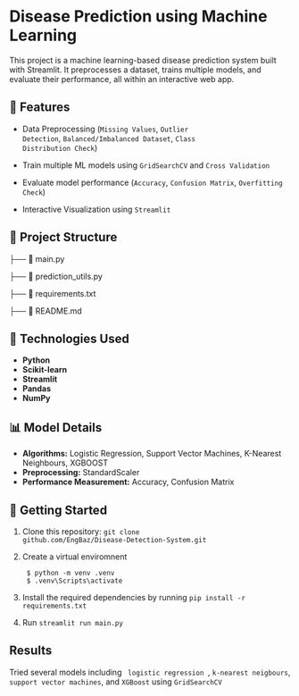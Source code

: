 # Disease Prediction using Machine Learning

This project is a machine learning-based disease prediction system built with Streamlit. It preprocesses a dataset, trains multiple models, and evaluate their performance, all within an interactive web app.

## 🚀 Features

* Data Preprocessing (<code>Missing Values</code>, <code>Outlier Detection</code>, <code>Balanced/Imbalanced Dataset</code>, <code>Class Distribution Check</code>)

* Train multiple ML models using <code>GridSearchCV</code> and <code>Cross Validation</code>

* Evaluate model performance (<code>Accuracy</code>, <code>Confusion Matrix</code>, <code>Overfitting Check</code>)

* Interactive Visualization using <code>Streamlit</code>

## 📂 Project Structure

├── 📄 main.py  

├── 📄 prediction_utils.py 

├── 📄 requirements.txt  

├── 📄 README.md  

## :hammer: Technologies Used

- **Python**
- **Scikit-learn**
- **Streamlit**
- **Pandas**
- **NumPy**

## 📊 Model Details

- **Algorithms:** Logistic Regression, Support Vector Machines, K-Nearest Neighbours, XGBOOST
- **Preprocessing:** StandardScaler
- **Performance Measurement:** Accuracy, Confusion Matrix 

## 🚀 Getting Started

1. Clone this repository: <code>git clone github.com/EngBaz/Disease-Detection-System.git</code>

2. Create a virtual enviromnent
   ```console
    $ python -m venv .venv
    $ .venv\Scripts\activate
    ```
3. Install the required dependencies by running <code>pip install -r requirements.txt</code>
4. Run <code>streamlit run main.py</code>

## Results

Tried several models including <code> logistic regression </code>, <code>k-nearest neigbours</code>, <code>support vector machines</code>, and <code>XGBoost</code> using <code>GridSearchCV</code>
